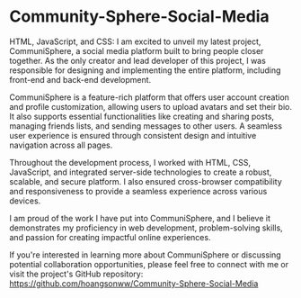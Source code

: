 # Community-Sphere-Social-Media
HTML, JavaScript, and CSS:
I am excited to unveil my latest project, CommuniSphere, a social media platform built to bring people closer together. As the only creator and lead developer of this project, I was responsible for designing and implementing the entire platform, including front-end and back-end development.

CommuniSphere is a feature-rich platform that offers user account creation and profile customization, allowing users to upload avatars and set their bio. It also supports essential functionalities like creating and sharing posts, managing friends lists, and sending messages to other users. A seamless user experience is ensured through consistent design and intuitive navigation across all pages.

Throughout the development process, I worked with HTML, CSS, JavaScript, and integrated server-side technologies to create a robust, scalable, and secure platform. I also ensured cross-browser compatibility and responsiveness to provide a seamless experience across various devices.

I am proud of the work I have put into CommuniSphere, and I believe it demonstrates my proficiency in web development, problem-solving skills, and passion for creating impactful online experiences.

If you're interested in learning more about CommuniSphere or discussing potential collaboration opportunities, please feel free to connect with me or visit the project's GitHub repository: https://github.com/hoangsonww/Community-Sphere-Social-Media
